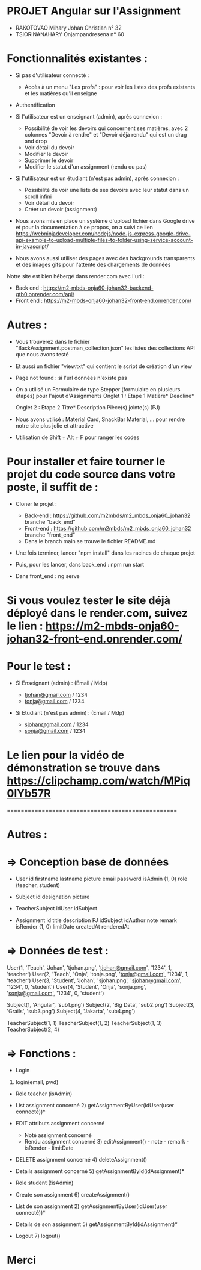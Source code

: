 # PROJET Angular sur l'Assignment

- RAKOTOVAO Mihary Johan Christian n° 32
- TSIORINANAHARY Onjampandresena n° 60

# Fonctionnalités existantes :
- Si pas d'utilisateur connecté :
  - Accès à un menu "Les profs" : pour voir les listes des profs existants et les matières qu'il enseigne
- Authentification
- Si l'utilisateur est un enseignant (admin), après connexion :
  - Possibilité de voir les devoirs qui concernent ses matières, avec 2 colonnes "Devoir à rendre" et "Devoir déjà rendu" qui est un drag and drop
  - Voir détail du devoir
  - Modifier le devoir
  - Supprimer le devoir
  - Modifier le statut d'un assignment (rendu ou pas)

- Si l'utilisateur est un étudiant (n'est pas admin), après connexion :
  - Possibilité de voir une liste de ses devoirs avec leur statut dans un scroll infini
  - Voir détail du devoir
  - Créer un devoir (assignment)

- Nous avons mis en place un système d'upload fichier dans Google drive et pour la documentation à ce propos, on a suivi ce lien https://webninjadeveloper.com/nodejs/node-js-express-google-drive-api-example-to-upload-multiple-files-to-folder-using-service-account-in-javascript/
- Nous avons aussi utiliser des pages avec des backgrounds transparents et des images gifs pour l'attente des chargements de données

Notre site est bien hébergé dans render.com avec l'url :
  - Back end : https://m2-mbds-onja60-johan32-backend-qtb0.onrender.com/api/
  - Front end : https://m2-mbds-onja60-johan32-front-end.onrender.com/ 
# Autres :
  - Vous trouverez dans le fichier "BackAssignment.postman_collection.json" les listes des collections API que nous avons testé
  - Et aussi un fichier "view.txt" qui contient le script de création d'un view
  - Page not found : si l'url données n'existe pas
  - On a utilisé un Formulaire de type Stepper (formulaire en plusieurs étapes) pour l'ajout d'Assignments
    Onglet 1 : Etape 1
      Matière*
      Deadline*
    
    Onglet 2 : Etape 2
      Titre*
      Description
      Pièce(s) jointe(s) (PJ)

  - Nous avons utilisé : Material Card, SnackBar Material, ... pour rendre notre site plus jolie et attractive
  - Utilisation de Shift + Alt + F pour ranger les codes
  

# Pour installer et faire tourner le projet du code source dans votre poste, il suffit de :
- Cloner le projet :
  - Back-end : https://github.com/m2mbds/m2_mbds_onja60_johan32 branche "back_end"
  - Front-end : https://github.com/m2mbds/m2_mbds_onja60_johan32 branche "front_end"
  - Dans le branch main se trouve le fichier README.md

- Une fois terminer, lancer "npm install" dans les racines de chaque projet
- Puis, pour les lancer, dans back_end : npm run start
- Dans front_end : ng serve

# Si vous voulez tester le site déjà déployé dans le render.com, suivez le lien : https://m2-mbds-onja60-johan32-front-end.onrender.com/

# Pour le test :
  - Si Enseignant (admin) : (Email / Mdp)
    - tjohan@gmail.com / 1234
    - tonja@gmail.com / 1234

  - Si Etudiant (n'est pas admin) : (Email / Mdp)
    - sjohan@gmail.com / 1234
    - sonja@gmail.com / 1234

# Le lien pour la vidéo de démonstration se trouve dans https://clipchamp.com/watch/MPiq0IYb57R

=================================================
# Autres :
# => Conception base de données
- User 
 id
 firstname
 lastname
 picture
 email
 password
 isAdmin (1, 0)
 role (teacher, student)

- Subject
 id
 designation
 picture

- TeacherSubject
 idUser
 idSubject

- Assignment
 id
 title
 description
 PJ
 idSubject
 idAuthor
 note
 remark
 isRender (1, 0)
 limitDate
 createdAt
 renderedAt

# => Données de test :

User(1, 'Teach', 'Johan', 'tjohan.png', 'tjohan@gmail.com', '1234', 1, 'teacher')
User(2, 'Teach', 'Onja', 'tonja.png', 'tonja@gmail.com', '1234', 1, 'teacher')
User(3, 'Student', 'Johan', 'sjohan.png', 'sjohan@gmail.com', '1234', 0, 'student')
User(4, 'Student', 'Onja', 'sonja.png', 'sonja@gmail.com', '1234', 0, 'student')

Subject(1, 'Angular', 'sub1.png')
Subject(2, 'Big Data', 'sub2.png')
Subject(3, 'Grails', 'sub3.png')
Subject(4, 'Jakarta', 'sub4.png')

TeacherSubject(1, 1)
TeacherSubject(1, 2)
TeacherSubject(1, 3)
TeacherSubject(2, 4)

# => Fonctions :
 - Login
  1) login(email, pwd)
 - Role teacher (isAdmin)
  - List assignment concerné
    2) getAssignmentByUser(idUser(user connecté))*
  - EDIT attributs assignment concerné
    - Noté assignment concerné
    - Rendu assignment concerné
        3) editAssignment()
          - note
          - remark
          - isRender
          - limitDate
  - DELETE assignment concerné
    4) deleteAssignment()
  - Details assignment concerné
    5) getAssignmentById(idAssignment)*

 - Role student (!isAdmin)
  - Create son assignment
    6) createAssignment()
  - List de son assignment
    2) getAssignmentByUser(idUser(user connecté))*
  - Details de son assignment
    5) getAssignmentById(idAssignment)*
 - Logout
    7) logout()
    
# Merci

